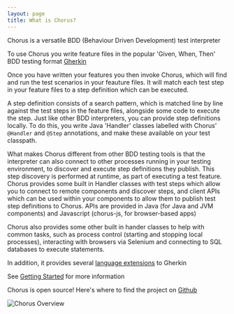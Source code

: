 ```yaml
---
layout: page
title: What is Chorus?
---
```


Chorus is a versatile BDD (Behaviour Driven Development) test interpreter

To use Chorus you write feature files in the popular 'Given, When, Then' BDD testing format [Gherkin](https://cukes.info/gherkin.html)

Once you have written your features you then invoke Chorus, which will find and run the test scenarios in your feauture files.
It will match each test step in your feature files to a step definition which can be executed.

A step definition consists of a search pattern, which is matched line by line against the test steps in the feature files, 
alongside some code to execute the step. Just like other BDD interpreters, you can provide step definitions locally.
To do this, you write Java 'Handler' classes labelled with Chorus' `@Handler` and `@Step` annotations, and make these available on your test classpath.

What makes Chorus different from other BDD testing tools is that the interpreter can also connect to other processes 
running in your testing environment, to discover and execute step definitions they publish. This step discovery is performed at runtime, as part of
executing a test feature. Chorus provides some built in Handler classes with test steps which allow you to connect to remote 
components and discover steps, and client APIs which can be used within your components to allow them to publish test step definitions to Chorus. APIs are provided
in Java (for Java and JVM components) and Javascript (chorus-js, for browser-based apps)

Chorus also provides some other built in hander classes to help with common tasks, such as process control (starting and 
stopping local processes), interacting with browsers via Selenium and connecting to SQL databases to execute statements.

In addition, it provides several [language extensions](/pages/GherkinExtensions/GherkinExtensions) to Gherkin

See [Getting Started](/pages/GettingStarted/GettingStarted) for more information

Chorus is open source!
Here's where to find the project on [Github](https://github.com/Chorus-bdd/) 

![Chorus Overview](/public/ChorusOverview.png)







